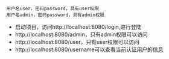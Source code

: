 ```
用户名user，密码password，具有user权限
用户名admin，密码password，具有admin权限
```
+ 启动项目，访问http://localhost:8080/login,进行登陆
+ http://localhost:8080/admin，只有admin权限可以访问
+ http://localhost:8080/user，只有user权限可以访问
+ http://localhost:8080/username可以查看当前认证用户的信息
